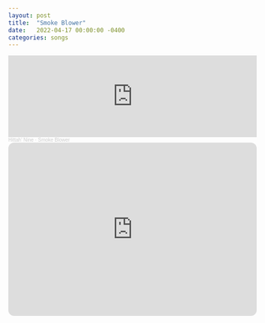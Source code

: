 ```yaml
---
layout: post
title:  "Smoke Blower"
date:   2022-04-17 00:00:00 -0400
categories: songs
---
```

<iframe width="100%" height="166" scrolling="no" frameborder="no" allow="autoplay" src="https://w.soundcloud.com/player/?url=https%3A//api.soundcloud.com/tracks/1251932653&color=%23ff5500&auto_play=false&hide_related=false&show_comments=true&show_user=true&show_reposts=false&show_teaser=true"></iframe><div style="font-size: 10px; color: #cccccc;line-break: anywhere;word-break: normal;overflow: hidden;white-space: nowrap;text-overflow: ellipsis; font-family: Interstate,Lucida Grande,Lucida Sans Unicode,Lucida Sans,Garuda,Verdana,Tahoma,sans-serif;font-weight: 100;"><a href="https://soundcloud.com/1gram09" title="Hittah’ Nine" target="_blank" style="color: #cccccc; text-decoration: none;">Hittah’ Nine</a> · <a href="https://soundcloud.com/1gram09/smoke-blower" title="Smoke Blower" target="_blank" style="color: #cccccc; text-decoration: none;">Smoke Blower</a></div>
<iframe style="border-radius:12px" src="https://open.spotify.com/embed/track/05JRmU5OrgmbVvRjvNR1eY?utm_source=generator&theme=0" width="100%" height="352" frameBorder="0" allowfullscreen="" allow="autoplay; clipboard-write; encrypted-media; fullscreen; picture-in-picture" loading="lazy"></iframe>